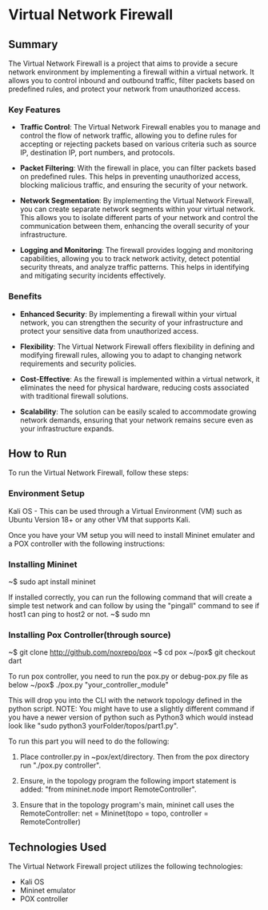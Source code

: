 # Virtual Network Firewall
 
## Summary
The Virtual Network Firewall is a project that aims to provide a secure network environment by implementing a firewall within a virtual network. It allows you to control inbound and outbound traffic, filter packets based on predefined rules, and protect your network from unauthorized access. 

### Key Features

- **Traffic Control**: The Virtual Network Firewall enables you to manage and control the flow of network traffic, allowing you to define rules for accepting or rejecting packets based on various criteria such as source IP, destination IP, port numbers, and protocols.

- **Packet Filtering**: With the firewall in place, you can filter packets based on predefined rules. This helps in preventing unauthorized access, blocking malicious traffic, and ensuring the security of your network.

- **Network Segmentation**: By implementing the Virtual Network Firewall, you can create separate network segments within your virtual network. This allows you to isolate different parts of your network and control the communication between them, enhancing the overall security of your infrastructure.

- **Logging and Monitoring**: The firewall provides logging and monitoring capabilities, allowing you to track network activity, detect potential security threats, and analyze traffic patterns. This helps in identifying and mitigating security incidents effectively.

### Benefits

- **Enhanced Security**: By implementing a firewall within your virtual network, you can strengthen the security of your infrastructure and protect your sensitive data from unauthorized access.

- **Flexibility**: The Virtual Network Firewall offers flexibility in defining and modifying firewall rules, allowing you to adapt to changing network requirements and security policies.

- **Cost-Effective**: As the firewall is implemented within a virtual network, it eliminates the need for physical hardware, reducing costs associated with traditional firewall solutions.

- **Scalability**: The solution can be easily scaled to accommodate growing network demands, ensuring that your network remains secure even as your infrastructure expands.


## How to Run

To run the Virtual Network Firewall, follow these steps:

### Environment Setup
Kali OS - This can be used through a Virtual Environment (VM) such as Ubuntu Version 18+ or any other VM that supports Kali.

Once you have your VM setup you will need to install Mininet emulater and a POX controller with the following instructions:

### Installing Mininet
~$ sudo apt install mininet

If installed correctly, you can run the following command that will create a simple test network and can follow by using the "pingall" command to see if host1 can ping to host2 or not.
~$ sudo mn

### Installing Pox Controller(through source)
~$ git clone http://github.com/noxrepo/pox
~$ cd pox
~/pox$ git checkout dart

To run pox controller, you need to run the pox.py or debug-pox.py file as below
~/pox$ ./pox.py "your_controller_module"

This will drop you into the CLI with the network topology defined in the python script.
NOTE: You might have to use a slightly different command if you have a newer version of python such as Python3 which would instead look like "sudo python3 yourFolder/topos/part1.py".

To run this part you will need to do the following:

1. Place controller.py in ~pox/ext/directory. Then from the pox directory run "./pox.py controller".

2. Ensure, in the topology program the following import statement is added:
"from mininet.node import RemoteController".

3. Ensure that in the topology program's main, mininet call uses the RemoteController:
net = Mininet(topo = topo, controller = RemoteController)

## Technologies Used
The Virtual Network Firewall project utilizes the following technologies:

- Kali OS
- Mininet emulator
- POX controller


